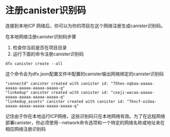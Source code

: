 # 注册canister识别码

连接到本地ICP 网络后，你可以为你的项目在这个网络注册生成canister识别码。

在本地网络注册canister识别码步骤

1. 检查你当前是否在项目目录
2. 运行下面的命令注册canister识别码

```text
dfx canister create --all
```

 这个命令会为dfx.json配置文件中配置的canister输出网络绑定的canister识别码

```text
"connectd" canister created with canister id: "75hes-oqbaa-aaaaa-aaaaa-aaaaa-aaaaa-aaaaa-q"
"linkedup" canister created with canister id: "cxeji-wacaa-aaaaa-aaaaa-aaaaa-aaaaa-aaaaa-q"
"linkedup_assets" canister created with canister id: "7kncf-oidaa-aaaaa-aaaaa-aaaaa-aaaaa-aaaaa-q"
```

记住由于你在本地运行ICP网络，这些识别码只在本地网络有效。为了在远程网络部署canister，你必须使用--network命令选项和一个特定的网络名称或地址来在相应网络注册识别码

